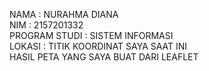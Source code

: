 <!DOCTYPE html>
<html>
  <head>
    <title>Peta GIS Leaflet</title>
    <meta charset="utf-8" />
    <meta name="viewport" content="width=device-width, initial-scale=1.0">
    <link rel="stylesheet" href="https://unpkg.com/leaflet/dist/leaflet.css" />
    <style>
      #map { height: 500px; width: 100%; }
    </style>
  </head>
  <body>
    <p>NAMA : NURAHMA DIANA <br> NIM : 2157201332 <br> PROGRAM STUDI : SISTEM INFORMASI <br> LOKASI : TITIK KOORDINAT SAYA SAAT INI <br> HASIL PETA YANG SAYA BUAT DARI LEAFLET</p>
    <div id="map"></div>
    <script src="https://unpkg.com/leaflet/dist/leaflet.js"></script>
    <script>
      // Inisialisasi peta dengan tampilan default sementara
      var map = L.map('map').setView([-7.371505, 110.167708], 15);

      L.tileLayer('https://{s}.tile.openstreetmap.org/{z}/{x}/{y}.png', {
        attribution: '&copy; <a href="https://www.openstreetmap.org/copyright">OpenStreetMap</a> contributors'
      }).addTo(map);

      // Memeriksa apakah geolokasi didukung oleh browser
      if (navigator.geolocation) {
        navigator.geolocation.getCurrentPosition(function(position) {
          // Mendapatkan koordinat lokasi pengguna
          var userLat = position.coords.latitude;
          var userLng = position.coords.longitude;

          // Memperbarui tampilan peta ke lokasi pengguna
          map.setView([userLat, userLng], 15);

          // Menambahkan marker di lokasi pengguna
          var marker = L.marker([userLat, userLng]).addTo(map)
            .bindPopup('Titik koordinat lokasi Anda saat ini')
            .openPopup();
        }, function(error) {
          console.error("Geolocation tidak berhasil: ", error);
        });
      } else {
        alert("Geolocation tidak didukung oleh browser Anda.");
      }
    </script>
  </body>
</html>
